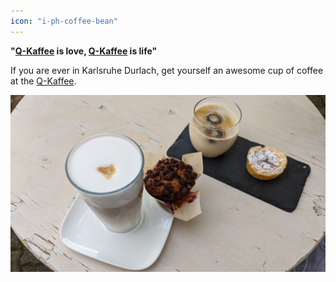```yaml
---
icon: "i-ph-coffee-bean"
---
```


**"[Q-Kaffee](https://www.qkaffee.de/) is love, [Q-Kaffee](https://www.qkaffee.de/) is life"**

If you are ever in Karlsruhe Durlach, get yourself an awesome cup of coffee at the [Q-Kaffee](https://www.qkaffee.de/).

![Q-Kaffee - Latte Machiato, Iced Capuchino, Muffin and Sweat treat](/coffee/q-kaffee-1.jpg)
